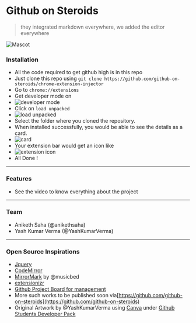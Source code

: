 # Github on Steroids
> they integrated markdown everywhere, we added the editor everywhere


![Mascot](https://avatars3.githubusercontent.com/u/68111566?s=400&u=b8d26e0d34f356175573431f1000fbd8a568ef1e&v=4)

### Installation

- All the code required to get github high is in this repo
- Just clone this repo using `git clone https://github.com/github-on-steroids/chrome-extension-injector`
- Go to `chrome://extensions`
- Get developer mode on 
- ![developer mode](https://user-images.githubusercontent.com/14032427/87763093-cc9cc400-c831-11ea-9d95-0f496d93e244.png)
- Click on `load unpacked`
- ![load unpacked](https://user-images.githubusercontent.com/14032427/87763536-91e75b80-c832-11ea-994c-445ab296416b.png)
- Select the folder where you cloned the repository.
- When installed successfully, you would be able to see the details as a card.
- ![card](https://user-images.githubusercontent.com/14032427/87763270-256c5c80-c832-11ea-9725-0636589c34b4.png)
- Your extension bar would get an icon like
- ![extension icon](https://user-images.githubusercontent.com/14032427/87763333-42a12b00-c832-11ea-8db0-8e463cadb276.png) 
- All Done !

---

### Features
- See the video to know everything about the project
  
---

### Team
- Aniketh Saha (@anikethsaha)
- Yash Kumar Verma (@YashKumarVerma)



---
### Open Source Inspirations
- [Jquery](https://jquery.com/)
- [CodeMirror](http://codemirror.com/)
- [MirrorMark](https://github.com/musicbed/mirrormark) by @musicbed
- [extensionizr](https://extensionizr.com/)
- [Github Project Board for management](https://github.com/orgs/github-on-steroids/projects/1)
- More such works to be published soon via[https://github.com/github-on-steroids](https://github.com/github-on-steroids)
- Original Artwork by @YashKumarVerma using [Canva](https://www.canva.com/) under [Github Students Developer Pack](https://education.github.com/pack)
